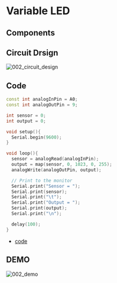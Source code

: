# Variable LED

## Components


## Circuit Drsign
![002_circuit_design]()

## Code
```C++
const int analogInPin = A0;
const int analogOutPin = 9;

int sensor = 0;
int output = 0;

void setup(){
  Serial.begin(9600);
}

void loop(){
  sensor = analogRead(analogInPin);
  output = map(sensor, 0, 1023, 0, 255);
  analogWrite(analogOutPin, output);

  // Print to the monitor
  Serial.print("Sensor = ");
  Serial.print(sensor);
  Serial.print("\t");
  Serial.print("Output = ");
  Serial.print(output);
  Serial.print("\n");

  delay(100);
}

```
* [code](002.ino)

## DEMO
![002_demo]()
